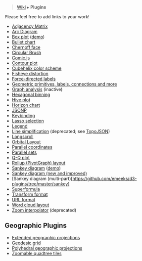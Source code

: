 > [Wiki](Home) ▸ **Plugins**

Please feel free to add links to your work!

* [Adjacency Matrix](https://github.com/emeeks/d3-plugins/tree/master/adjacencyMatrix)
* [Arc Diagram](https://github.com/goodmami/d3-plugins/tree/master/arcdiagram)
* [Box plot](https://github.com/d3/d3-plugins/tree/master/box) ([demo](http://bl.ocks.org/mbostock/4061502))
* [Bullet chart](https://github.com/d3/d3-plugins/tree/master/bullet)
* [Chernoff face](https://github.com/d3/d3-plugins/tree/master/chernoff)
* [Circular Brush](https://github.com/emeeks/d3.svg.circularbrush)
* [Comic.js](https://github.com/balint42/comic.js)
* [Contour plot](https://github.com/d3/d3-plugins/tree/master/geom/contour)
* [Cubehelix color scheme](https://github.com/d3/d3-plugins/tree/master/cubehelix)
* [Fisheye distortion](https://github.com/d3/d3-plugins/tree/master/fisheye)
* [Force-directed labels](https://github.com/d3/d3-plugins/tree/master/force_labels)
* [Geometric primitives, labels, connections and more](https://github.com/christabor/d3-geometer)
* [Graph analysis](https://github.com/d3/d3-plugins/tree/master/graph) (inactive)
* [Hexagonal binning](https://github.com/d3/d3-plugins/tree/master/hexbin)
* [Hive plot](https://github.com/d3/d3-plugins/tree/master/hive)
* [Horizon chart](https://github.com/d3/d3-plugins/tree/master/horizon)
* [JSONP](https://github.com/d3/d3-plugins/tree/master/jsonp)
* [Keybinding](https://github.com/d3/d3-plugins/tree/master/keybinding)
* [Lasso selection](https://github.com/d3/d3-plugins/tree/master/lasso)
* [Legend](https://github.com/emeeks/d3-svg-legend)
* [Line simplification](https://github.com/d3/d3-plugins/tree/master/simplify) (deprecated; see [TopoJSON](https://github.com/mbostock/topojson))
* [Longscroll](https://github.com/d3/d3-plugins/tree/master/longscroll)
* [Orbital Layout](https://github.com/emeeks/d3.layout.orbit)
* [Parallel coordinates](https://github.com/syntagmatic/parallel-coordinates)
* [Parallel sets](https://github.com/jasondavies/d3-parsets)
* [Q-Q plot](https://github.com/d3/d3-plugins/tree/master/qq)
* [Rollup (PivotGraph) layout](https://github.com/d3/d3-plugins/tree/master/rollup)
* [Sankey diagram](https://github.com/d3/d3-plugins/tree/master/sankey) ([demo](http://bost.ocks.org/mike/sankey/))
* [Sankey diagram (new and improved)](https://github.com/soxofaan/d3-plugin-captain-sankey)
* [Sankey diagram (multi-part)[https://github.com/emeeks/d3-plugins/tree/master/sankey]
* [Superformula](https://github.com/d3/d3-plugins/tree/master/superformula)
* [Transform format](https://github.com/trinary/d3-transform)
* [URL format](https://github.com/d3/d3-plugins/tree/master/urlencode)
* [Word cloud layout](https://github.com/jasondavies/d3-cloud)
* [Zoom interpolator](https://github.com/d3/d3-plugins/tree/master/interpolate-zoom) (deprecated)

## Geographic Plugins

* [Extended geographic projections](https://github.com/d3/d3-geo-projection)
* [Geodesic grid](https://github.com/d3/d3-plugins/tree/master/geodesic)
* [Polyhedral geographic projections](https://github.com/d3/d3-plugins/tree/master/geo/polyhedron)
* [Zoomable quadtree tiles](https://github.com/d3/d3-plugins/tree/master/geo/tile)
